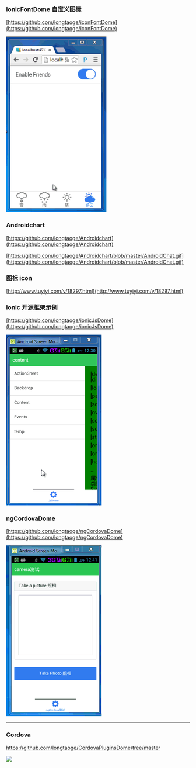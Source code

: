 
### IonicFontDome 自定义图标 ###

[https://github.com/longtaoge/iconFontDome](https://github.com/longtaoge/iconFontDome)

![](https://github.com/longtaoge/iconFontDome/raw/master/thsfont/fonticon.gif)

### Androidchart ###
[https://github.com/longtaoge/Androidchart](https://github.com/longtaoge/Androidchart)

[https://github.com/longtaoge/Androidchart/blob/master/AndroidChat.gif](https://github.com/longtaoge/Androidchart/blob/master/AndroidChat.gif)

### 图标 icon  ###
[http://www.tuyiyi.com/v/18297.html](http://www.tuyiyi.com/v/18297.html)


### Ionic 开源框架示例 ###
[https://github.com/longtaoge/ionicJsDome](https://github.com/longtaoge/ionicJsDome)

![](https://github.com/longtaoge/ionicJsDome/raw/master/ionicJsDome.gif)

### ngCordovaDome ###
[https://github.com/longtaoge/ngCordovaDome](https://github.com/longtaoge/ngCordovaDome)

![](https://github.com/longtaoge/ngCordovaDome/blob/master/ngcordova.gif)


----------
### Cordova ###
[https://github.com/longtaoge/CordovaPluginsDome/tree/master  ](https://github.com/longtaoge/CordovaPluginsDome/tree/master  )

![](https://github.com/longtaoge/CordovaPluginsDome/raw/master/www/codova_plugin.gif)